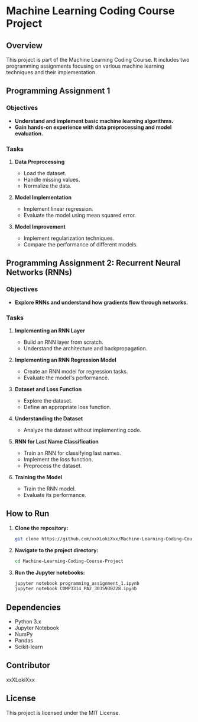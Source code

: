 # Machine Learning Coding Course Project

## Overview
This project is part of the Machine Learning Coding Course. It includes two programming assignments focusing on various machine learning techniques and their implementation.

## Programming Assignment 1

### Objectives
- **Understand and implement basic machine learning algorithms.**
- **Gain hands-on experience with data preprocessing and model evaluation.**

### Tasks
1. **Data Preprocessing**
   - Load the dataset.
   - Handle missing values.
   - Normalize the data.

2. **Model Implementation**
   - Implement linear regression.
   - Evaluate the model using mean squared error.

3. **Model Improvement**
   - Implement regularization techniques.
   - Compare the performance of different models.

## Programming Assignment 2: Recurrent Neural Networks (RNNs)

### Objectives
- **Explore RNNs and understand how gradients flow through networks.**

### Tasks
1. **Implementing an RNN Layer**
   - Build an RNN layer from scratch.
   - Understand the architecture and backpropagation.

2. **Implementing an RNN Regression Model**
   - Create an RNN model for regression tasks.
   - Evaluate the model's performance.

3. **Dataset and Loss Function**
   - Explore the dataset.
   - Define an appropriate loss function.

4. **Understanding the Dataset**
   - Analyze the dataset without implementing code.

5. **RNN for Last Name Classification**
   - Train an RNN for classifying last names.
   - Implement the loss function.
   - Preprocess the dataset.

6. **Training the Model**
   - Train the RNN model.
   - Evaluate its performance.

## How to Run
1. **Clone the repository:**
   ```bash
   git clone https://github.com/xxXLokiXxx/Machine-Learning-Coding-Course-Project.git

2. **Navigate to the project directory:**
   ```bash
   cd Machine-Learning-Coding-Course-Project

3. **Run the Jupyter notebooks:**
   ```bash
   jupyter notebook programming_assignment_1.ipynb
   jupyter notebook COMP3314_PA2_3035930228.ipynb

## Dependencies
   - Python 3.x
   - Jupyter Notebook
   - NumPy
   - Pandas
   - Scikit-learn

## Contributor
xxXLokiXxx

## License
This project is licensed under the MIT License.

